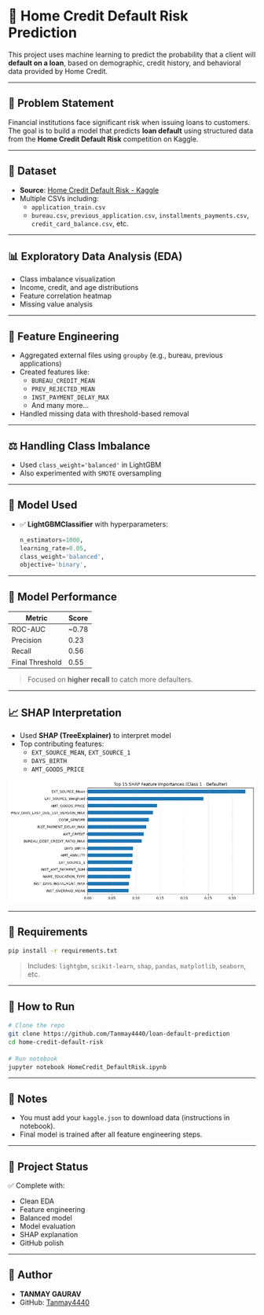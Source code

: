 
# 🏦 Home Credit Default Risk Prediction

This project uses machine learning to predict the probability that a client will **default on a loan**, based on demographic, credit history, and behavioral data provided by Home Credit.

---

## 📌 Problem Statement

Financial institutions face significant risk when issuing loans to customers. The goal is to build a model that predicts **loan default** using structured data from the **Home Credit Default Risk** competition on Kaggle.

---

## 📁 Dataset

- **Source**: [Home Credit Default Risk - Kaggle](https://www.kaggle.com/competitions/home-credit-default-risk)
- Multiple CSVs including:
  - `application_train.csv`
  - `bureau.csv`, `previous_application.csv`, `installments_payments.csv`, `credit_card_balance.csv`, etc.

---

## 📊 Exploratory Data Analysis (EDA)

- Class imbalance visualization
- Income, credit, and age distributions
- Feature correlation heatmap
- Missing value analysis

---

## 🧪 Feature Engineering

- Aggregated external files using `groupby` (e.g., bureau, previous applications)
- Created features like:
  - `BUREAU_CREDIT_MEAN`
  - `PREV_REJECTED_MEAN`
  - `INST_PAYMENT_DELAY_MAX`
  - And many more...
- Handled missing data with threshold-based removal

---

## ⚖️ Handling Class Imbalance

- Used `class_weight='balanced'` in LightGBM
- Also experimented with `SMOTE` oversampling

---

## 🧠 Model Used

- ✅ **LightGBMClassifier** with hyperparameters:
  ```python
  n_estimators=1000,
  learning_rate=0.05,
  class_weight='balanced',
  objective='binary',
  ```

---

## 🎯 Model Performance

| Metric       | Score |
|--------------|-------|
| ROC-AUC      | ~0.78 |
| Precision    | 0.23  |
| Recall       | 0.56  |
| Final Threshold | 0.55 |

> Focused on **higher recall** to catch more defaulters.

---

## 📈 SHAP Interpretation

- Used **SHAP (TreeExplainer)** to interpret model
- Top contributing features:
  - `EXT_SOURCE_MEAN`, `EXT_SOURCE_1`
  - `DAYS_BIRTH`
  - `AMT_GOODS_PRICE`

![SHAP Plot](assets/Shap_Summary.png)

---

## 🧰 Requirements

```bash
pip install -r requirements.txt
```

> Includes: `lightgbm`, `scikit-learn`, `shap`, `pandas`, `matplotlib`, `seaborn`, etc.

---

## 🚀 How to Run

```bash
# Clone the repo
git clone https://github.com/Tanmay4440/loan-default-prediction
cd home-credit-default-risk

# Run notebook
jupyter notebook HomeCredit_DefaultRisk.ipynb
```

---

## 📝 Notes

- You must add your `kaggle.json` to download data (instructions in notebook).
- Final model is trained after all feature engineering steps.

---

## 📌 Project Status

✅ Complete with:
- Clean EDA
- Feature engineering
- Balanced model
- Model evaluation
- SHAP explanation
- GitHub polish

---

## 👤 Author

- **TANMAY GAURAV**
- GitHub: [Tanmay4440](https://github.com/Tanmay4440)
